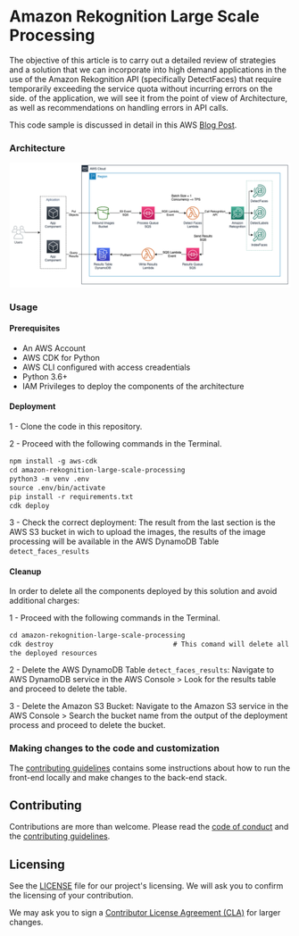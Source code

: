 # Amazon Rekognition Large Scale Processing

The objective of this article is to carry out a detailed review of strategies and a solution that we can incorporate into high demand applications in the use of the Amazon Rekognition API (specifically DetectFaces) that require temporarily exceeding the service quota without incurring errors on the side. of the application, we will see it from the point of view of Architecture, as well as recommendations on handling errors in API calls.

This code sample is discussed in detail in this AWS [Blog Post](https://aws.amazon.com/blogs/).

### Architecture

![Architecture Diagram](docs/diagram_arch.png)

### Usage

#### Prerequisites

- An AWS Account 
- AWS CDK for Python
- AWS CLI configured with access creadentials
- Python 3.6+
- IAM Privileges to deploy the components of the architecture

#### Deployment

1 - Clone the code in this repository. 

2 - Proceed with the following commands in the Terminal. 

```
npm install -g aws-cdk
cd amazon-rekognition-large-scale-processing
python3 -m venv .env
source .env/bin/activate
pip install -r requirements.txt
cdk deploy
```

3 - Check the correct deployment: The result from the last section is the AWS S3 bucket in wich to upload the images, the results of the image processing will be available in the AWS DynamoDB Table ```detect_faces_results```

#### Cleanup

In order to delete all the components deployed by this solution and avoid additional charges:

1 - Proceed with the following commands in the Terminal.

```
cd amazon-rekognition-large-scale-processing
cdk destroy                       		 # This comand will delete all the deployed resources
```

2 - Delete the AWS DynamoDB Table ```detect_faces_results```: Navigate to AWS DynamoDB service in the AWS Console > Look for the results table and proceed to delete the table.

3 - Delete the Amazon S3 Bucket: Navigate to the Amazon S3 service in the AWS Console > Search the bucket name from the output of the deployment process and proceed to delete the bucket.

### Making changes to the code and customization

The [contributing guidelines](CONTRIBUTING.md) contains some instructions about how to run the front-end locally and make changes to the back-end stack.

## Contributing

Contributions are more than welcome. Please read the [code of conduct](CODE_OF_CONDUCT.md) and the [contributing guidelines](CONTRIBUTING.md).

## Licensing

See the [LICENSE](LICENSE) file for our project's licensing. We will ask you to confirm the licensing of your contribution.

We may ask you to sign a [Contributor License Agreement (CLA)](http://en.wikipedia.org/wiki/Contributor_License_Agreement) for larger changes.

